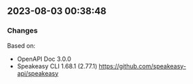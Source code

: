 

## 2023-08-03 00:38:48
### Changes
Based on:
- OpenAPI Doc 3.0.0 
- Speakeasy CLI 1.68.1 (2.77.1) https://github.com/speakeasy-api/speakeasy